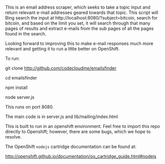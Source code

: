 This is an email address scraper, which seeks to take a topic input and return relevant e-mail addresses geared towards that topic.
This script will Bing search the input at http://localhost:8080/?subject=bitcoin, search for bitcoin, and based on the limit you set, it will search through that many pages of results and extract e-mails from the sub pages of all the pages found in the search.

Looking forward to improving this to make e-mail responses much more relevant and getting it to run a little better on OpenShift.

To run:

git clone http://github.com/codecloudme/emailsfinder

cd emailsfinder

npm install

node server.js

This runs on port 8080.

The main code is in server.js and lib/mailing/index.html


This is built to run in an openshift environment. Feel free to import this repo directly to Openshift; however, there are some bugs, which we hope to resolve. 

The OpenShift `nodejs` cartridge documentation can be found at:

http://openshift.github.io/documentation/oo_cartridge_guide.html#nodejs

